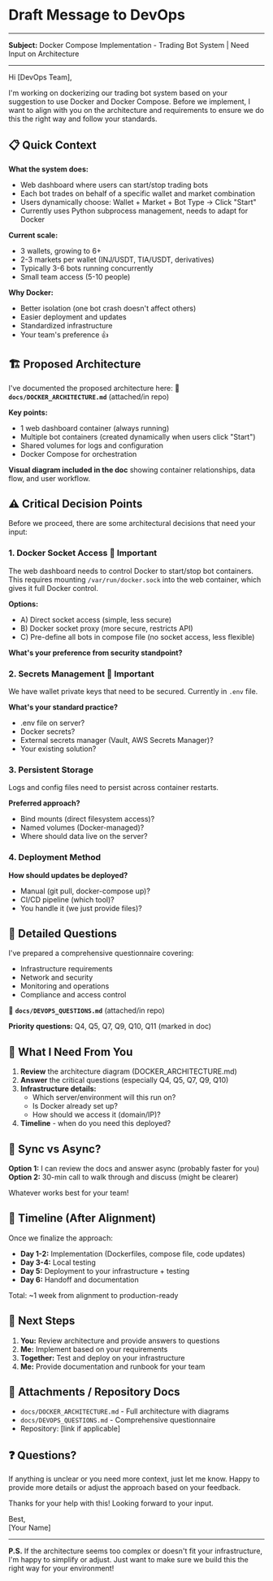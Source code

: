 # Draft Message to DevOps

---

**Subject:** Docker Compose Implementation - Trading Bot System | Need Input on Architecture

---

Hi [DevOps Team],

I'm working on dockerizing our trading bot system based on your suggestion to use Docker and Docker Compose. Before we implement, I want to align with you on the architecture and requirements to ensure we do this the right way and follow your standards.

## 📋 Quick Context

**What the system does:**
- Web dashboard where users can start/stop trading bots
- Each bot trades on behalf of a specific wallet and market combination  
- Users dynamically choose: Wallet + Market + Bot Type → Click "Start"
- Currently uses Python subprocess management, needs to adapt for Docker

**Current scale:**
- 3 wallets, growing to 6+
- 2-3 markets per wallet (INJ/USDT, TIA/USDT, derivatives)
- Typically 3-6 bots running concurrently
- Small team access (5-10 people)

**Why Docker:**
- Better isolation (one bot crash doesn't affect others)
- Easier deployment and updates
- Standardized infrastructure
- Your team's preference 👍

## 🏗️ Proposed Architecture

I've documented the proposed architecture here:
📄 **`docs/DOCKER_ARCHITECTURE.md`** (attached/in repo)

**Key points:**
- 1 web dashboard container (always running)
- Multiple bot containers (created dynamically when users click "Start")
- Shared volumes for logs and configuration
- Docker Compose for orchestration

**Visual diagram included in the doc** showing container relationships, data flow, and user workflow.

## ⚠️ Critical Decision Points

Before we proceed, there are some architectural decisions that need your input:

### 1. **Docker Socket Access** 🔴 Important
The web dashboard needs to control Docker to start/stop bot containers. This requires mounting `/var/run/docker.sock` into the web container, which gives it full Docker control.

**Options:**
- A) Direct socket access (simple, less secure)
- B) Docker socket proxy (more secure, restricts API)  
- C) Pre-define all bots in compose file (no socket access, less flexible)

**What's your preference from security standpoint?**

### 2. **Secrets Management** 🔐 Important
We have wallet private keys that need to be secured. Currently in `.env` file.

**What's your standard practice?**
- .env file on server?
- Docker secrets?
- External secrets manager (Vault, AWS Secrets Manager)?
- Your existing solution?

### 3. **Persistent Storage**
Logs and config files need to persist across container restarts.

**Preferred approach?**
- Bind mounts (direct filesystem access)?
- Named volumes (Docker-managed)?
- Where should data live on the server?

### 4. **Deployment Method**
**How should updates be deployed?**
- Manual (git pull, docker-compose up)?
- CI/CD pipeline (which tool)?
- You handle it (we just provide files)?

## 📝 Detailed Questions

I've prepared a comprehensive questionnaire covering:
- Infrastructure requirements
- Network and security
- Monitoring and operations  
- Compliance and access control

📄 **`docs/DEVOPS_QUESTIONS.md`** (attached/in repo)

**Priority questions:** Q4, Q5, Q7, Q9, Q10, Q11 (marked in doc)

## 🎯 What I Need From You

1. **Review** the architecture diagram (DOCKER_ARCHITECTURE.md)
2. **Answer** the critical questions (especially Q4, Q5, Q7, Q9, Q10)
3. **Infrastructure details:**
   - Which server/environment will this run on?
   - Is Docker already set up?
   - How should we access it (domain/IP)?
4. **Timeline** - when do you need this deployed?

## 💬 Sync vs Async?

**Option 1:** I can review the docs and answer async (probably faster for you)  
**Option 2:** 30-min call to walk through and discuss (might be clearer)

Whatever works best for your team!

## 📅 Timeline (After Alignment)

Once we finalize the approach:
- **Day 1-2:** Implementation (Dockerfiles, compose file, code updates)
- **Day 3-4:** Local testing
- **Day 5:** Deployment to your infrastructure + testing
- **Day 6:** Handoff and documentation

Total: ~1 week from alignment to production-ready

## 🚀 Next Steps

1. **You:** Review architecture and provide answers to questions
2. **Me:** Implement based on your requirements  
3. **Together:** Test and deploy on your infrastructure
4. **Me:** Provide documentation and runbook for your team

## 📎 Attachments / Repository Docs

- `docs/DOCKER_ARCHITECTURE.md` - Full architecture with diagrams
- `docs/DEVOPS_QUESTIONS.md` - Comprehensive questionnaire
- Repository: [link if applicable]

## ❓ Questions?

If anything is unclear or you need more context, just let me know. Happy to provide more details or adjust the approach based on your feedback.

Thanks for your help with this! Looking forward to your input.

Best,  
[Your Name]

---

**P.S.** If the architecture seems too complex or doesn't fit your infrastructure, I'm happy to simplify or adjust. Just want to make sure we build this the right way for your environment!

